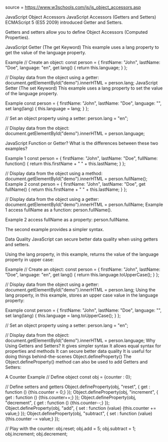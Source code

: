 source = <https://www.w3schools.com/js/js_object_accessors.asp>

JavaScript Object Accessors
JavaScript Accessors (Getters and Setters)
ECMAScript 5 (ES5 2009) introduced Getter and Setters.

Getters and setters allow you to define Object Accessors (Computed Properties).

JavaScript Getter (The get Keyword)
This example uses a lang property to get the value of the language property.

Example
// Create an object:
const person = {
firstName: "John",
lastName: "Doe",
language: "en",
get lang() {
return this.language;
}
};

// Display data from the object using a getter:
document.getElementById("demo").innerHTML = person.lang;
JavaScript Setter (The set Keyword)
This example uses a lang property to set the value of the language property.

Example
const person = {
firstName: "John",
lastName: "Doe",
language: "",
set lang(lang) {
this.language = lang;
}
};

// Set an object property using a setter:
person.lang = "en";

// Display data from the object:
document.getElementById("demo").innerHTML = person.language;

JavaScript Function or Getter?
What is the differences between these two examples?

Example 1
const person = {
firstName: "John",
lastName: "Doe",
fullName: function() {
return this.firstName + " " + this.lastName;
}
};

// Display data from the object using a method:
document.getElementById("demo").innerHTML = person.fullName();
Example 2
const person = {
firstName: "John",
lastName: "Doe",
get fullName() {
return this.firstName + " " + this.lastName;
}
};

// Display data from the object using a getter:
document.getElementById("demo").innerHTML = person.fullName;
Example 1 access fullName as a function: person.fullName().

Example 2 access fullName as a property: person.fullName.

The second example provides a simpler syntax.

Data Quality
JavaScript can secure better data quality when using getters and setters.

Using the lang property, in this example, returns the value of the language property in upper case:

Example
// Create an object:
const person = {
firstName: "John",
lastName: "Doe",
language: "en",
get lang() {
return this.language.toUpperCase();
}
};

// Display data from the object using a getter:
document.getElementById("demo").innerHTML = person.lang;
Using the lang property, in this example, stores an upper case value in the language property:

Example
const person = {
firstName: "John",
lastName: "Doe",
language: "",
set lang(lang) {
this.language = lang.toUpperCase();
}
};

// Set an object property using a setter:
person.lang = "en";

// Display data from the object:
document.getElementById("demo").innerHTML = person.language;
Why Using Getters and Setters?
It gives simpler syntax
It allows equal syntax for properties and methods
It can secure better data quality
It is useful for doing things behind-the-scenes
Object.defineProperty()
The Object.defineProperty() method can also be used to add Getters and Setters:

A Counter Example
// Define object
const obj = {counter : 0};

// Define setters and getters
Object.defineProperty(obj, "reset", {
get : function () {this.counter = 0;}
});
Object.defineProperty(obj, "increment", {
get : function () {this.counter++;}
});
Object.defineProperty(obj, "decrement", {
get : function () {this.counter--;}
});
Object.defineProperty(obj, "add", {
set : function (value) {this.counter += value;}
});
Object.defineProperty(obj, "subtract", {
set : function (value) {this.counter -= value;}
});

// Play with the counter:
obj.reset;
obj.add = 5;
obj.subtract = 1;
obj.increment;
obj.decrement;
